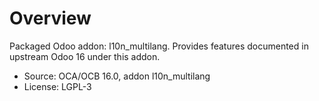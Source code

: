 # Overview

Packaged Odoo addon: l10n_multilang. Provides features documented in upstream Odoo 16 under this addon.

- Source: OCA/OCB 16.0, addon l10n_multilang
- License: LGPL-3
